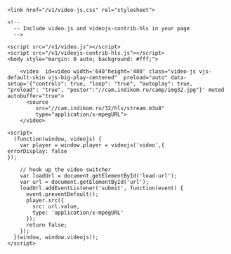 


    <link href="/v1/video-js.css" rel="stylesheet">

    <!--
      -- Include video.js and videojs-contrib-hls in your page
      -->

    <script src="/v1/video.js"></script>
    <script src="/v1/videojs-contrib-hls.js"></script>
    <body style="margin: 0 auto; background: #fff;">

        <video  id=video width='640'height='480' class="video-js vjs-default-skin vjs-big-play-centered"  preload="auto" data-setup='{"controls": true, "loop": "true", "autoplay": true,  "preload": "true", "poster":"//cam.indikom.ru/camp/img32.jpg"}' muted autobuffer="true">
          <source
             src="//cam.indikom.ru/32/hls/stream.m3u8"
             type="application/x-mpegURL">
        </video>

    <script>
      (function(window, videojs) {
        var player = window.player = videojs('video',{
	errorDisplay: false
	});

        // hook up the video switcher
        var loadUrl = document.getElementById('load-url');
        var url = document.getElementById('url');
        loadUrl.addEventListener('submit', function(event) {
          event.preventDefault();
          player.src({
            src: url.value,
            type: 'application/x-mpegURL'
          });
          return false;
        });
      }(window, window.videojs));
    </script>
  </body>
</html>

